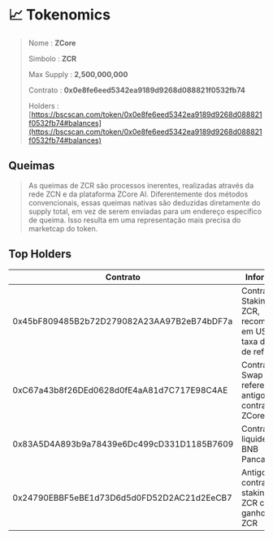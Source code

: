 # 📈 Tokenomics

> Nome : **ZCore**
>
> Simbolo : **ZCR**
>
> Max Supply : **2,500,000,000**
>
> Contrato : **0x0e8fe6eed5342ea9189d9268d088821f0532fb74**
>
> Holders : [https://bscscan.com/token/0x0e8fe6eed5342ea9189d9268d088821f0532fb74#balances](https://bscscan.com/token/0x0e8fe6eed5342ea9189d9268d088821f0532fb74#balances)

## Queimas

> As queimas de ZCR são processos inerentes, realizadas através da rede ZCN e da plataforma ZCore AI. Diferentemente dos métodos convencionais, essas queimas nativas são deduzidas diretamente do supply total, em vez de serem enviadas para um endereço específico de queima. Isso resulta em uma representação mais precisa do marketcap do token.

## Top Holders

<table><thead><tr><th width="370">Contrato</th><th>Informação</th></tr></thead><tbody><tr><td>0x45bF809485B2b72D279082A23AA97B2eB74bDF7a</td><td>Contrato de Staking de ZCR, recompensas em USDT da taxa de 1.5% de reflexão</td></tr><tr><td>0xC67a43b8f26DEd0628d0fE4aA81d7C717E98C4AE</td><td>Contrato de Swap referente ao antigo contrato da ZCore</td></tr><tr><td>0x83A5D4A893b9a78439e6Dc499cD331D1185B7609</td><td>Contrato de liquidez ZCR-BNB Pancakeswap</td></tr><tr><td>0x24790EBBF5eBE1d73D6d5d0FD52D2AC21d2EeCB7</td><td>Antigo contrato de staking de ZCR com ganhos em ZCR</td></tr></tbody></table>

